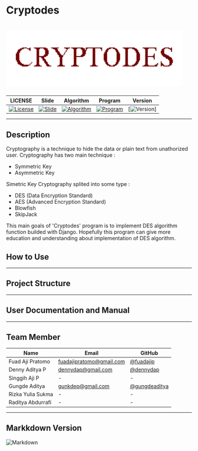 # Cryptodes
# ![Cryptodes](src/img/Cryptodes.png)

|LICENSE| Slide | Algorithm | Program | Version |
|-------|-------|-----------|----------|-------- |
|[![License](https://img.shields.io/github/license/mashape/apistatus.svg)](https://github.com/codemargonda-master/codemargonda-system/blob/master/LICENSE.md)| [![Slide](https://img.shields.io/badge/slide-passed-yellowgreen.svg)](#) | [![Algorithm](https://img.shields.io/badge/algorithm-0%25-lightgrey.svg)](#) | [![Program](https://img.shields.io/badge/in%20progress-0%25-lightgrey.svg)](#) | [![Version](https://img.shields.io/badge/version-1.0-blue.svg)] |

--------------------------------------------------

## Description

Cryptography is a technique to hide the data or plain text from unathorized user. Cryptography has two main technique :
* Symmetric Key
* Asymmetric Key

Simetric Key Cryptography splited into some type : 
* DES (Data Encryption Standard)
* AES (Advanced Encryption Standard)
* Blowfish
* SkipJack

This main goals of 'Cryptodes' program is to implement DES algorithm function builded with Django. Hopefully this program can give more education and understanding about implementation of DES algorithm.

## How to Use

--------------------------------------------------

## Project Structure

--------------------------------------------------

## User Documentation and Manual

--------------------------------------------------

## Team Member

| Name                  | Email                 | GitHub |
|-----------------------|-----------------------|--------|
| Fuad Aji Pratomo      | fuadajipratomo@gmail.com | [@fuadajip](https://github.com/fuadajip)
| Denny Aditya P     | dennydap@gmail.com   | [@dennydap](https://github.com/dennydap)
| Singgih Aji P    | -                | -
| Gungde Aditya     | gunkdep@gmail.com | [@gungdeaditya](https://github.com/gungdeaditya)
| Rizka Yulia Sukma  | -               | -
| Raditya Abdurrafi   | -             | -

---------------------------------------------------

## Markkdown Version

![Markdown](https://img.shields.io/badge/markdown-beta-orange.svg)


